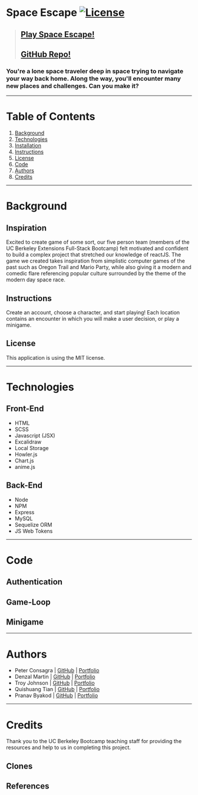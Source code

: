 # Space Escape [![License](https://img.shields.io/badge/License-MIT-yellow.svg)](https://opensource.org/licenses/MIT)
> ## **[Play Space Escape!](https://space-escape.herokuapp.com)** 
> ## **[GitHub Repo!](https://github.com/pbyakod/space-escape)** 

### You're a lone space traveler deep in space trying to navigate your way back home. Along the way, you'll encounter many new places and challenges. Can you make it?





---

# Table of Contents 
1. [Background](#background)
2. [Technologies](#technologies)
3. [Installation](#installation)
4. [Instructions](#instructions)
5. [License](#license)
6. [Code](#code)
7. [Authors](#authors)
7. [Credits](#credits)



---
# Background

## Inspiration
Excited to create game of some sort, our five person team (members of the UC Berkeley Extensions Full-Stack Bootcamp) felt motivated and confident to build a complex project that stretched our knowledge of reactJS. The game we created takes inspiration from simplistic computer games of the past such as Oregon Trail and Mario Party, while also giving it a modern and comedic flare referencing popular culture surrounded by the theme of the modern day space race. 

## Instructions 
Create an account, choose a character, and start playing! Each location contains an encounter in which you will make a user decision, or play a minigame.

## License
This application is using the MIT license. 

---

# Technologies
## Front-End
- HTML
- SCSS
- Javascript (JSX)
- Excalidraw
- Local Storage
- Howler.js
- Chart.js
- anime.js

## Back-End
- Node
- NPM
- Express
- MySQL
- Sequelize ORM
- JS Web Tokens

---

# Code

## Authentication

## Game-Loop

## Minigame

--- 

# Authors
- Peter Consagra | [GitHub](https://github.com/Pcon27) | [Portfolio](https://pcon27.github.io/myNewWebsite/)
- Denzal Martin | [GitHub](https://github.com/dmartin4820) | [Portfolio](https://dmartin4820.github.io/)
- Troy Johnson | [GitHub](https://github.com/tnj415) | [Portfolio](https://tnj415.github.io/improved-portfolio/)
- Quishuang Tian | [GitHub](https://github.com/qtian13) | [Portfolio](https://qtian13.github.io/react-portfolio/)
- Pranav Byakod | [GitHub](https://github.com/pbyakod) | [Portfolio](https://pbyakod.github.io/portfolio/)
---

# Credits

Thank you to the UC Berkeley Bootcamp teaching staff for providing the resources and help to us in completing this project.

## Clones

## References